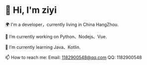 # 👋 Hi, I'm ziyi  
  
🌍 I'm a developer，currently living in China HangZhou.  
  
🔭 I’m currently working on Python、Nodejs、Vue.  
  
🌱 I’m currently learning Java、Kotlin.   
  
📫 How to reach me: Email: 1182900548@qq.com   QQ: 1182900548
  
